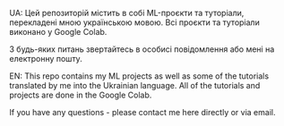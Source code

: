 UA: Цей репозиторій містить в собі ML-проєкти та туторіали, перекладені мною українською мовою.
Всі проєкти та туторіали виконано у Google Colab.

З будь-яких питань звертайтесь в особисі повідомлення або мені на електронну пошту.

EN: This repo contains my ML projects as well as some of the tutorials translated by me into the Ukrainian language. 
All of the tutorials and projects are done in the Google Colab.

If you have any questions - please contact me here directly or via email.
